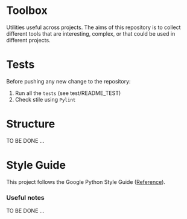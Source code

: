 # Toolbox

Utilities useful across projects. The aims of this repository is to collect different tools that are interesting, 
complex, or that could be used in different projects.

# Tests

Before pushing any new change to the repository:

1. Run all the `tests` (see test/README_TEST)
2. Check stile using `Pylint`

# Structure

TO BE DONE ...

# Style Guide

This project follows the Google Python Style Guide 
([Reference](https://github.com/google/styleguide/blob/gh-pages/pyguide.md#38-comments-and-docstrings)). 

### Useful notes

TO BE DONE ...
